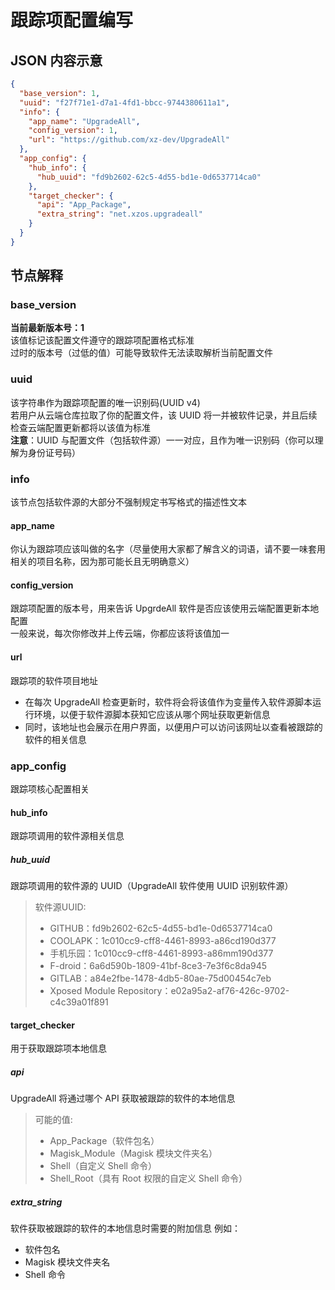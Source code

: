 # 跟踪项配置编写
## JSON 内容示意

```json
{
  "base_version": 1,
  "uuid": "f27f71e1-d7a1-4fd1-bbcc-9744380611a1",
  "info": {
    "app_name": "UpgradeAll",
    "config_version": 1,
    "url": "https://github.com/xz-dev/UpgradeAll"
  },
  "app_config": {
    "hub_info": {
      "hub_uuid": "fd9b2602-62c5-4d55-bd1e-0d6537714ca0"
    },
    "target_checker": {
      "api": "App_Package",
      "extra_string": "net.xzos.upgradeall"
    }
  }
}
```

## 节点解释

### base_version

**当前最新版本号：1**  
该值标记该配置文件遵守的跟踪项配置格式标准  
过时的版本号（过低的值）可能导致软件无法读取解析当前配置文件

### uuid

该字符串作为跟踪项配置的唯一识别码(UUID v4)  
若用户从云端仓库拉取了你的配置文件，该 UUID 将一并被软件记录，并且后续检查云端配置更新都将以该值为标准  
**注意**：UUID 与配置文件（包括软件源）一一对应，且作为唯一识别码（你可以理解为身份证号码）

### info

该节点包括软件源的大部分不强制规定书写格式的描述性文本

#### app_name

你认为跟踪项应该叫做的名字（尽量使用大家都了解含义的词语，请不要一味套用相关的项目名称，因为那可能长且无明确意义）

#### config_version

跟踪项配置的版本号，用来告诉 UpgrdeAll 软件是否应该使用云端配置更新本地配置  
一般来说，每次你修改并上传云端，你都应该将该值加一

#### url

跟踪项的软件项目地址

- 在每次 UpgradeAll 检查更新时，软件将会将该值作为变量传入软件源脚本运行环境，以便于软件源脚本获知它应该从哪个网址获取更新信息
- 同时，该地址也会展示在用户界面，以便用户可以访问该网址以查看被跟踪的软件的相关信息

### app_config

跟踪项核心配置相关

#### hub_info

跟踪项调用的软件源相关信息

##### hub_uuid

跟踪项调用的软件源的 UUID（UpgradeAll 软件使用 UUID 识别软件源）  
>软件源UUID:  
>- GITHUB：fd9b2602-62c5-4d55-bd1e-0d6537714ca0  
>- COOLAPK：1c010cc9-cff8-4461-8993-a86cd190d377  
>- 手机乐园：1c010cc9-cff8-4461-8993-a86mm190d377  
>- F-droid：6a6d590b-1809-41bf-8ce3-7e3f6c8da945  
>- GITLAB：a84e2fbe-1478-4db5-80ae-75d00454c7eb  
>- Xposed Module Repository：e02a95a2-af76-426c-9702-c4c39a01f891  

#### target_checker

用于获取跟踪项本地信息

##### api

UpgradeAll 将通过哪个 API 获取被跟踪的软件的本地信息

> 可能的值:
>
> - App_Package（软件包名）
> - Magisk_Module（Magisk 模块文件夹名）
> - Shell（自定义 Shell 命令）
> - Shell_Root（具有 Root 权限的自定义 Shell 命令）

##### extra_string

软件获取被跟踪的软件的本地信息时需要的附加信息
例如：

- 软件包名
- Magisk 模块文件夹名
- Shell 命令

